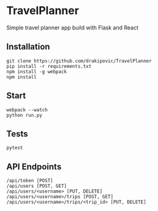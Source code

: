 # TravelPlanner
Simple travel planner app build with Flask and React


## Installation
    git clone https://github.com/drakipovic/TravelPlanner
    pip install -r requirements.txt
    npm install -g webpack
    npm install
    
## Start
    webpack --watch
    python run.py
    
## Tests
    pytest


## API Endpoints
    /api/token [POST]
    /api/users [POST, GET]
    /api/users/<username> [PUT, DELETE]
    /api/users/<username>/trips [POST, GET]
    /api/users/<username>/trips/<trip_id> [PUT, DELETE]
